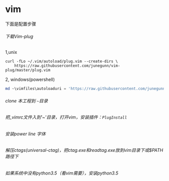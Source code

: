# vim
下面是配置步骤

###### 下载Vim-plug

1,unix

```shell
curl -fLo ~/.vim/autoload/plug.vim --create-dirs \
    https://raw.githubusercontent.com/junegunn/vim-plug/master/plug.vim
```

2, windows(powershell)

```powershell
md ~\vimfiles\autoloaduri = 'https://raw.githubusercontent.com/junegunn/vim-plug/master/plug.vim'(New-Object Net.WebClient).DownloadFile(  uri,  $ExecutionContext.SessionState.Path.GetUnresolvedProviderPathFromPSPath(    "~\vimfiles\autoload\plug.vim"  ))
```

###### clone 本工程到 `~`目录 

###### 把_vimrc文件入到'~'目录，打开vim，安装插件：`PlugInstall`

###### 安装power line 字体

###### 解压ctags(universal-ctag)，把ctag.exe和readtag.exe放到vim目录下或$PATH路径下

###### 如果系统中没有python3.5（看vim需要），安装python3.5

